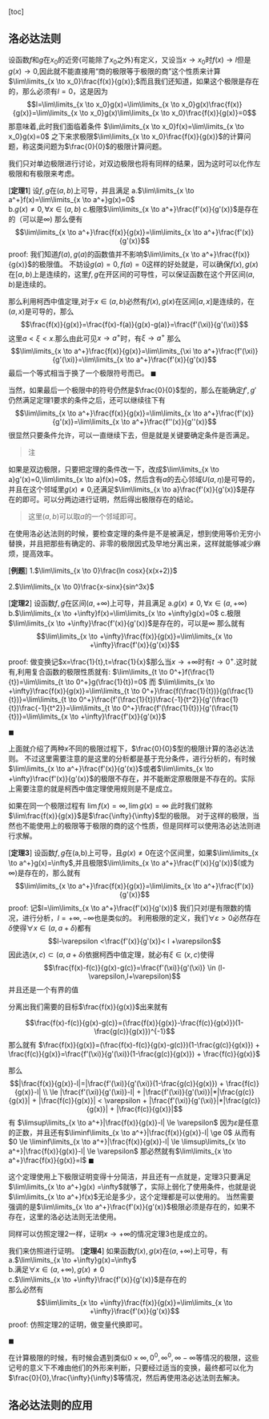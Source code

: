 [toc]

## 洛必达法则
设函数$f$和$g$在$x_0$的近旁(可能除了$x_0$之外)有定义，又设当$x \to x_0$时$f(x) \to l$但是$g(x) \to 0$,因此就不能直接用“商的极限等于极限的商”这个性质来计算$\lim\limits_{x \to x_0}\frac{f(x)}{g(x)};$而且我们还知道，如果这个极限是存在的，那么必须有$l=0$，这是因为
$$l=\lim\limits_{x \to x_0}g(x)=\lim\limits_{x \to x_0}g(x)\frac{f(x)}{g(x)}=\lim\limits_{x \to x_0}g(x)\lim\limits_{x \to x_0}\frac{f(x)}{g(x)}=0$$
那意味着,此时我们面临着条件
$\lim\limits_{x \to x_0}f(x)=\lim\limits_{x \to x_0}g(x)=0$
之下来求极限$\lim\limits_{x \to x_0}\frac{f(x)}{g(x)}$的计算问题，称这类问题为$\frac{0}{0}$的极限计算问题。

我们只对单边极限进行讨论，对双边极限也将有同样的结果，因为这时可以化作左极限和有极限来考虑。

[**定理1**]
设$f,g$在$(a,b)$上可导，并且满足
a.$\lim\limits_{x \to a^+}f(x)=\lim\limits_{x \to a^+}g(x)=0$  
b.$g(x) \ne 0,\forall x \in (a,b)$
c.极限$\lim\limits_{x \to a^+}\frac{f'(x)}{g'(x)}$是存在的（可以是$\infty$)
那么便有
$$\lim\limits_{x \to a^+}\frac{f(x)}{g(x)}=\lim\limits_{x \to a^+}\frac{f'(x)}{g'(x)}$$
proof:
我们知道$f(a),g(a)$的函数值并不影响$\lim\limits_{x \to a^+}\frac{f(x)}{g(x)}$的极限值。
不妨设$g(a)=0,f(a)=0$这样的好处就是，可以确保$f(x),g(x)$在$[a,b)$上是连续的，这里$f,g$在开区间的可导性，可以保证函数在这个开区间$(a,b)$是连续的。

那么利用柯西中值定理,对于$x \in (a,b)$必然有$f(x),g(x)$在区间$[a,x]$是连续的，在$(a,x)$是可导的，那么
$$\frac{f(x)}{g(x)}=\frac{f(x)-f(a)}{g(x)-g(a)}=\frac{f'(\xi)}{g'(\xi)}$$
这里$a < \xi < x$.那么由此可见$x \to a^+$时，有$\xi \to a^+$
那么
$$\lim\limits_{x \to a^+}\frac{f(x)}{g(x)}=\lim\limits_{\xi \to a^+}\frac{f'(\xi)}{g'(\xi)}=\lim\limits_{x \to a^+}\frac{f'(x)}{g'(x)}$$
最后一个等式相当于换了一个极限符号而已。
$\blacksquare$

当然，如果最后一个极限中的符号仍然是$\frac{0}{0}$型的，那么在能确定$f',g'$仍然满足定理1要求的条件之后，还可以继续往下有
$$\lim\limits_{x \to a^+}\frac{f(x)}{g(x)}=\lim\limits_{x \to a^+}\frac{f'(x)}{g'(x)}=\lim\limits_{x \to a^+}\frac{f''(x)}{g''(x)}$$
很显然只要条件允许，可以一直继续下去，但是就是关键要确定条件是否满足。

> 注

如果是双边极限，只要把定理的条件改一下，改成$\lim\limits_{x \to a}g'(x)=0,\lim\limits_{x \to a}f(x)=0$，然后含有$a$的去心邻域$U(a,\eta)$是可导的，并且在这个邻域里$g(x) \ne 0$,还满足$\lim\limits_{x \to a}\frac{f'(x)}{g'(x)}$是存在的即可。可以分两边进行证明，然后得出极限存在的结论。


> 这里$(a,b)$可以取$a$的一个邻域即可。

在使用洛必达法则的时候，要检查定理的条件是不是被满足，想到使用等价无穷小替换，并且把那些有确定的、非零的极限因式及早地分离出来，这样就能够减少麻烦，提高效率。

[**例题**]
1.$\lim\limits_{x \to 0}\frac{ln cosx}{x(x+2)}$

2.$\lim\limits_{x \to 0}\frac{x-sinx}{sin^3x}$


[**定理2**]
设函数$f,g$在区间$(a,+\infty)$上可导，并且满足
a.$g(x) \ne 0,\forall x \in (a,+\infty)$
b.$\lim\limits_{x \to +\infty}f(x)=\lim\limits_{x \to +\infty}g(x)=0$
c.极限$\lim\limits_{x \to +\infty}\frac{f'(x)}{g'(x)}$是存在的，可以是$\infty$
那么就有
$$\lim\limits_{x \to +\infty}\frac{f(x)}{g(x)}=\lim\limits_{x \to +\infty}\frac{f'(x)}{g'(x)}$$

proof:
做变换记$x=\frac{1}{t},t=\frac{1}{x}$那么当$x \to +\infty$时有$t \to 0^+$.这时就有,利用复合函数的极限性质就有:
$\lim\limits_{t \to 0^+}f(\frac{1}{t})=\lim\limits_{t \to 0^+}g(\frac{1}{t})=0$
而
$\lim\limits_{x \to +\infty}\frac{f(x)}{g(x)}=\lim\limits_{t \to 0^+}\frac{f(\frac{1}{t})}{g(\frac{1}{t})}=\lim\limits_{t \to 0^+}\frac{f'(\frac{1}{t})\frac{-1}{t^2}}{g'(\frac{1}{t})\frac{-1}{t^2}}=\lim\limits_{t \to 0^+}\frac{f'(\frac{1}{t})}{g'(\frac{1}{t})}=\lim\limits_{x \to +\infty}\frac{f'(x)}{g'(x)}$

$\blacksquare$

上面就介绍了两种$x$不同的极限过程下，$\frac{0}{0}$型的极限计算的洛必达法则。
不过这里需要注意的是这里的分析都是基于充分条件，进行分析的，有时候$\lim\limits_{x \to a^+}\frac{f'(x)}{g'(x)}$或者$\lim\limits_{x \to +\infty}\frac{f'(x)}{g'(x)}$的极限不存在，并不能断定原极限是不存在的。实际上需要注意的就是柯西中值定理使用规则是不是成立。


如果在同一个极限过程有
$\lim f(x)=\infty,\lim g(x)=\infty$
此时我们就称$\lim\frac{f(x)}{g(x)}$是$\frac{\infty}{\infty}$型的极限。
对于这样的极限，当然也不能使用上的极限等于极限的商的这个性质，但是同样可以使用洛必达法则进行求解。

[**定理3**]
设函数$f,g$在(a,b)上可导，且$g(x) \ne 0$在这个区间里，如果$\lim\limits_{x \to a^+}g(x)=\infty$,并且极限$\lim\limits_{x \to a^+}\frac{f'(x)}{g'(x)}$(或为$\infty$)是存在的，那么就有
$$\lim\limits_{x \to a^+}\frac{f(x)}{g(x)}=\lim\limits_{x \to a^+}\frac{f'(x)}{g'(x)}$$
proof:
记$l=\lim\limits_{x \to a^+}\frac{f'(x)}{g'(x)}$
我们只对$l$是有限数的情况，进行分析，$l=+\infty,-\infty$也是类似的。
利用极限的定义，我们$\forall \varepsilon >0$必然存在$\delta$使得$\forall x \in (a,a+\delta)$都有
$$l-\varepsilon <\frac{f'(x)}{g'(x)}< l +\varepsilon$$
因此选$(x,c) \subset (a,a+\delta)$依据柯西中值定理，就必有$\xi \in (x,c)$使得
$$\frac{f(x)-f(c)}{g(x)-g(c)}=\frac{f'(\xi)}{g'(\xi)} \in (l-\varepsilon,l+\varepsilon)$$
并且还是一个有界的值

分离出我们需要的目标$\frac{f(x)}{g(x)}$出来就有

$$\frac{f(x)-f(c)}{g(x)-g(c)}=(\frac{f(x)}{g(x)}-\frac{f(c)}{g(x)})(1-\frac{g(c)}{g(x)})^{-1}$$
那么就有
$\frac{f(x)}{g(x)}=(\frac{f(x)-f(c)}{g(x)-g(c)})(1-\frac{g(c)}{g(x)}) + \frac{f(c)}{g(x)}=\frac{f'(\xi)}{g'(\xi)}(1-\frac{g(c)}{g(x)}) + \frac{f(c)}{g(x)}$

那么
$$|\frac{f(x)}{g(x)}-l|=|\frac{f'(\xi)}{g'(\xi)}(1-\frac{g(c)}{g(x)}) + \frac{f(c)}{g(x)}-l| \\
\le |\frac{f'(\xi)}{g'(\xi)}-l| + |\frac{f'(\xi)}{g'(\xi)}|*|\frac{g(c)}{g(x)}| + |\frac{f(c)}{g(x)}| < \varepsilon + |\frac{f'(\xi)}{g'(\xi)}|*|\frac{g(c)}{g(x)}| + |\frac{f(c)}{g(x)}|$$
有
$\limsup\limits_{x \to a^+}|\frac{f(x)}{g(x)}-l| \le \varepsilon$
因为$\varepsilon$是任意的正数，并且还有$\liminf\limits_{x \to a^+}|\frac{f(x)}{g(x)}-l| \ge 0$
从而有
$0 \le \liminf\limits_{x \to a^+}|\frac{f(x)}{g(x)}-l| \le \limsup\limits_{x \to a^+}|\frac{f(x)}{g(x)}-l| \le \varepsilon$
那必然就有$\lim\limits_{x \to a^+}\frac{f(x)}{g(x)}=l$
$\blacksquare$

这个定理使用上下极限证明变得十分简洁，并且还有一点就是，定理3只要满足$\lim\limits_{x \to a^+}g(x) =\infty$就够了，实际上弱化了使用条件，也就是说$\lim\limits_{x \to a^+}f(x)$无论是多少，这个定理都是可以使用的。
当然需要强调的是$\lim\limits_{x \to a^+}\frac{f'(x)}{g'(x)}$极限必须是存在的，如果不存在，这里的洛必达法则无法使用。

同样可以仿照定理2一样，证明$x \to +\infty$的情况定理3也是成立的。

我们来仿照进行证明。
[**定理4**]
如果函数$f(x),g(x)$在$(a,+\infty)$上可导，有
a.$\lim\limits_{x \to +\infty}g(x)=\infty$  
b.满足$\forall x \in (a,+\infty),g(x) \ne 0$  
c.$\lim\limits_{x \to +\infty}\frac{f'(x)}{g'(x)}$是存在的  
那么必然有
$$\lim\limits_{x \to +\infty}\frac{f(x)}{g(x)}=\lim\limits_{x \to +\infty}\frac{f'(x)}{g'(x)}$$
proof:
仿照定理2的证明，做变量代换即可。

$\blacksquare$

在计算极限的时候，有时候会遇到类似$0 \times \infty,0^0,\infty^0,\infty-\infty$等情况的极限，这些记号的意义下不难由他们的外形来判断，只要经过适当的变换，最终都可以化为$\frac{0}{0},\frac{\infty}{\infty}$等情况，然后再使用洛必达法则去解决。

## 洛必达法则的应用